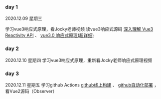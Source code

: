 ### day 1
2020.12.09 星期三

学习vue3响应式原理，看Jocky老师视频 读vue3响应式源码  [深入理解 Vue3 Reactivity API](https://zhuanlan.zhihu.com/p/146097763) 、 [vue3.0 响应式原理(超详细)](https://juejin.cn/post/6858899262596448270)

### day 2
2020.12.10 星期四
学习vue3响应式原理，重新看Jocky老师响应式原理视频

### day 3
2020.12.11 星期五
学习github Actions  [github线上构建](https://p3terx.com/archives/github-actions-started-tutorial.html) 、 [github自动化部署](https://frostming.com/2020/04-26/github-actions-deploy/)  ， 看Vue2源码（Observer）
